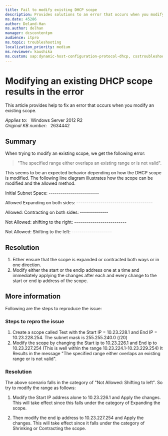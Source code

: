 ```yaml
---
title: Fail to modify existing DHCP scope
description: Provides solutions to an error that occurs when you modify an existing scope.
ms.date: 45286
author: Deland-Han
ms.author: delhan
manager: dcscontentpm
audience: itpro
ms.topic: troubleshooting
localization_priority: medium
ms.reviewer: kaushika
ms.custom: sap:dynamic-host-configuration-protocol-dhcp, csstroubleshoot
---
```

# Modifying an existing DHCP scope results in the error

This article provides help to fix an error that occurs when you modify an existing scope.

_Applies to:_ &nbsp; Windows Server 2012 R2  
_Original KB number:_ &nbsp; 2634442

## Summary

When trying to modify an existing scope, we get the following error:
> "The specified range either overlaps an existing range or is not valid".

This seems to be an expected behavior depending on how the DHCP scope is modified. The following line diagram illustrates how the scope can be modified and the allowed method.

Initial Subnet Space: -------------------------

Allowed Expanding on both sides: --------------------------------------

Allowed: Contracting on both sides: --------------

Not Allowed: shifting to the right: --------------------------

Not Allowed: Shifting to the left: --------------------

## Resolution

1. Either ensure that the scope is expanded or contracted both ways or in one direction.
2. Modify either the start or the endip address one at a time and immediately applying the changes after each and every change to the start or end ip address of the scope.

## More information

Following are the steps to reproduce the issue:

### Steps to repro the issue

1. Create a scope called Test with the Start IP = 10.23.228.1 and End IP = 10.23.228.254. The subnet mask is 255.255.240.0 (/20)
2. Modify the scope by changing the Start ip to 10.23.226.1 and End ip to 10.23.227.254 (This is well within the range 10.23.224.1-10.23.229.254)
It Results in the message "The specified range either overlaps an existing range or is not valid".

### Resolution

The above scenario falls in the category of "Not Allowed: Shifting to left". So try to modify the range as follows:

1. Modify the Start IP address alone to 10.23.226.1 and Apply the changes. This will take effect since this falls under the category of Expanding the scope.

2. Then modify the end ip address to 10.23.227.254 and Apply the changes. This will take effect since it falls under the category of Shrinking or Contracting the scope.
